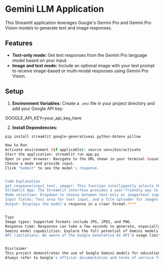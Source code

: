 # Gemini LLM Application

This Streamlit application leverages Google's Gemini Pro and Gemini Pro Vision models to generate text and image responses.

## Features

* **Text-only mode:** Get text responses from the Gemini Pro language model based on your input.
* **Image and text mode:** Include an optional image with your text prompt to receive image-based or multi-modal responses using Gemini Pro Vision.

## Setup

1. **Environment Variables:** Create a `.env` file in your project directory and add your Google API key:

GOOGLE_API_KEY=your_api_key_here

2. **Install Dependencies:**
```bash
pip install streamlit google-generativeai python-dotenv pillow 

How to Run
Activate environment (if applicable): source venv/bin/activate
Start the application: streamlit run app.py
Open in your browser: Navigate to the URL shown in your terminal (usually http://localhost:8501).
Choose a mode and provide input.
Click "Submit" to see the model's response.


Code Explanation
get_response(input_text, image): This function intelligently selects the correct Gemini model based on whether an image is provided.
Streamlit App: The Streamlit interface provides a user-friendly way to interact with the models, including:
Mode selection: Dropdown to choose between text-only or image+text input.
Input fields: Text area for text input, and a file uploader for images (if needed).
Output: Displays the model's response in a clear format.****


Tips
Image types: Supported formats include JPG, JPEG, and PNG.
Response time: Responses can take a few seconds to generate, especially for complex prompts or large images.
Gemini model capabilities: Explore the full potential of Gemini models in Google's documentation for a wider range of use cases.
API limitations: Be aware of the Google Generative AI API's usage limits.


Disclaimer
This project demonstrates the use of Google Gemini models for educational and experimental purposes.
Always refer to Google's official documentation and terms of service for the most accurate and up-to-date information.

